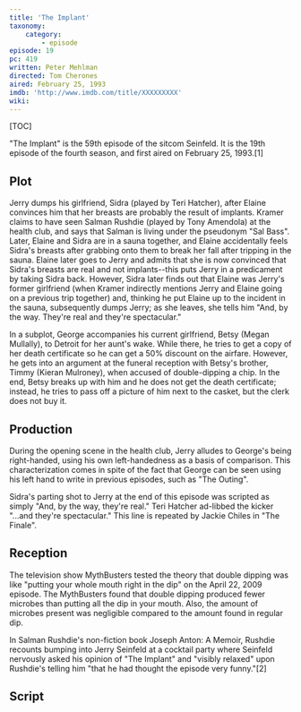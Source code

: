 ```yaml
---
title: 'The Implant'
taxonomy:
    category:
        - episode
episode: 19
pc: 419         
written: Peter Mehlman
directed: Tom Cherones
aired: February 25, 1993
imdb: 'http://www.imdb.com/title/XXXXXXXXX'
wiki:
---
```


[TOC]

"The Implant" is the 59th episode of the sitcom Seinfeld. It is the 19th episode of the fourth season, and first aired on February 25, 1993.[1]

## Plot

Jerry dumps his girlfriend, Sidra (played by Teri Hatcher), after Elaine convinces him that her breasts are probably the result of implants. Kramer claims to have seen Salman Rushdie (played by Tony Amendola) at the health club, and says that Salman is living under the pseudonym "Sal Bass". Later, Elaine and Sidra are in a sauna together, and Elaine accidentally feels Sidra's breasts after grabbing onto them to break her fall after tripping in the sauna. Elaine later goes to Jerry and admits that she is now convinced that Sidra's breasts are real and not implants--this puts Jerry in a predicament by taking Sidra back. However, Sidra later finds out that Elaine was Jerry's former girlfriend (when Kramer indirectly mentions Jerry and Elaine going on a previous trip together) and, thinking he put Elaine up to the incident in the sauna, subsequently dumps Jerry; as she leaves, she tells him "And, by the way. They're real and they're spectacular."

In a subplot, George accompanies his current girlfriend, Betsy (Megan Mullally), to Detroit for her aunt's wake. While there, he tries to get a copy of her death certificate so he can get a 50% discount on the airfare. However, he gets into an argument at the funeral reception with Betsy's brother, Timmy (Kieran Mulroney), when accused of double-dipping a chip. In the end, Betsy breaks up with him and he does not get the death certificate; instead, he tries to pass off a picture of him next to the casket, but the clerk does not buy it.

## Production

During the opening scene in the health club, Jerry alludes to George's being right-handed, using his own left-handedness as a basis of comparison. This characterization comes in spite of the fact that George can be seen using his left hand to write in previous episodes, such as "The Outing".

Sidra's parting shot to Jerry at the end of this episode was scripted as simply "And, by the way, they're real." Teri Hatcher ad-libbed the kicker "...and they're spectacular." This line is repeated by Jackie Chiles in "The Finale".

## Reception

The television show MythBusters tested the theory that double dipping was like "putting your whole mouth right in the dip" on the April 22, 2009 episode. The MythBusters found that double dipping produced fewer microbes than putting all the dip in your mouth. Also, the amount of microbes present was negligible compared to the amount found in regular dip.

In Salman Rushdie's non-fiction book Joseph Anton: A Memoir, Rushdie recounts bumping into Jerry Seinfeld at a cocktail party where Seinfeld nervously asked his opinion of "The Implant" and "visibly relaxed" upon Rushdie's telling him "that he had thought the episode very funny."[2]

## Script
